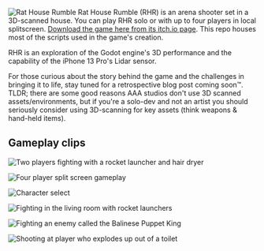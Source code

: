 ![Rat House Rumble](https://img.itch.zone/aW1nLzE0NzYxMDY4LnBuZw==/original/sAYu7T.png)
Rat House Rumble (RHR) is an arena shooter set in a 3D-scanned house. You can play RHR solo or with up to four players in local splitscreen. 
[Download the game here from its itch.io page](https://rocmalone.itch.io/rat-house-rumble). This repo houses most of the scripts used in the game's creation.

RHR is an exploration of the Godot engine's 3D performance and the capability of the iPhone 13 Pro's Lidar sensor.

For those curious about the story behind the game and the challenges in bringing it to life, stay tuned for a retrospective blog post coming soon™. TLDR; there are some good reasons AAA studios don't use 3D scanned assets/environments, but if you're a solo-dev and not an artist you should seriously consider using 3D-scanning for key assets (think weapons & hand-held items). 

## Gameplay clips
![Two players fighting with a rocket launcher and hair dryer](https://img.itch.zone/aW1nLzE0NzYwNDU3LmdpZg==/original/N4BgRH.gif)

![Four player split screen gameplay](https://img.itch.zone/aW1nLzE0NzYwMzEwLmdpZg==/original/M0QigV.gif)

![Character select](https://img.itch.zone/aW1nLzE0NzU5Nzg3LmdpZg==/original/hfI4Gg.gif)

![Fighting in the living room with rocket launchers](https://img.itch.zone/aW1nLzE0NzYwMzgyLmdpZg==/original/32vr65.gif)

![Fighting an enemy called the Balinese Puppet King](https://img.itch.zone/aW1nLzE0NzU5NzE2LmdpZg==/original/uempRp.gif)

![Shooting at player who explodes up out of a toilet](https://img.itch.zone/aW1nLzE0NzU5OTcwLmdpZg==/original/g6tYz2.gif)



